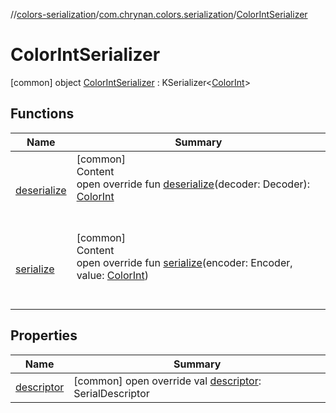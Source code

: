 //[colors-serialization](../../../index.md)/[com.chrynan.colors.serialization](../index.md)/[ColorIntSerializer](index.md)



# ColorIntSerializer  
 [common] object [ColorIntSerializer](index.md) : KSerializer<[ColorInt](../../../../colors-core/colors-core/com.chrynan.colors/-color-int/index.md)>    


## Functions  
  
|  Name |  Summary | 
|---|---|
| <a name="com.chrynan.colors.serialization/ColorIntSerializer/deserialize/#kotlinx.serialization.encoding.Decoder/PointingToDeclaration/"></a>[deserialize](deserialize.md)| <a name="com.chrynan.colors.serialization/ColorIntSerializer/deserialize/#kotlinx.serialization.encoding.Decoder/PointingToDeclaration/"></a>[common]  <br>Content  <br>open override fun [deserialize](deserialize.md)(decoder: Decoder): [ColorInt](../../../../colors-core/colors-core/com.chrynan.colors/-color-int/index.md)  <br><br><br>|
| <a name="com.chrynan.colors.serialization/ColorIntSerializer/serialize/#kotlinx.serialization.encoding.Encoder#com.chrynan.colors.ColorInt/PointingToDeclaration/"></a>[serialize](serialize.md)| <a name="com.chrynan.colors.serialization/ColorIntSerializer/serialize/#kotlinx.serialization.encoding.Encoder#com.chrynan.colors.ColorInt/PointingToDeclaration/"></a>[common]  <br>Content  <br>open override fun [serialize](serialize.md)(encoder: Encoder, value: [ColorInt](../../../../colors-core/colors-core/com.chrynan.colors/-color-int/index.md))  <br><br><br>|


## Properties  
  
|  Name |  Summary | 
|---|---|
| <a name="com.chrynan.colors.serialization/ColorIntSerializer/descriptor/#/PointingToDeclaration/"></a>[descriptor](descriptor.md)| <a name="com.chrynan.colors.serialization/ColorIntSerializer/descriptor/#/PointingToDeclaration/"></a> [common] open override val [descriptor](descriptor.md): SerialDescriptor   <br>|

